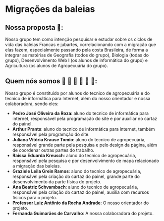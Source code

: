 # Migrações da baleias
  ## Nossa proposta 📔: 
  Nosso grupo tem como intenção pesquisar e estudar sobre os ciclos de vida das baleias Francas e jubartes, correlacionando com a migração que elas fazem, especialmente passando pela costa Brasileira, de forma a integrar as matérias de Geografia (todos do grupo), Biologia (todas do grupo), Desenvolvimento Web I (os alunos de informática do grupo) e Agricultura (os alunos de Agropecuária do grupo).
  ## Quem nós somos 👦 👦 👧 👧 👧 👧:
  Nosso grupo é constituído por alunos do tecnico de agropecuária e do tecnico de informática para Internet, além do nosso orientador e nossa colaboradora, sendo eles: 
- **Pedro José Oliveira da Roza**: aluno do tecnico de informática para internet, responsável pela programação do site e por auxíliar no cartaz do painel.
- **Arthur Prants**: aluno do tecnico de informática para internet, também responsável pela programção do site.
- **Juliana Vitória Krause Tomio**: aluno do tecnico de agropecuária, responsável grande parte pela pesquisa e pelo design da página, além de coordenar outras partes do trabalho.
- **Raissa Eduarda Kreusch**: aluno do tecnico de agropecuária, responsável pela pesquisa e por desenvolvimento de mapa relacionado a migração das baleias.
- **Graziele Leila Grein Ramos**: aluno do tecnico de agropecuária, responsável pela criação do cartaz do painel, grande parte do desenvolvimento da parte física do projeto.
- **Ana Beatriz Schvambach**: aluno do tecnico de agropecuária, responsável pela criação do cartaz do painel, auxilia com recursos físicos para o projeto.
- **Professor Luiz Antônio da Rocha Andrade**: O nosso orientador do projeto.
- **Fernanda Guimarães de Carvalho**: A nossa colaboradora do projeto. 
